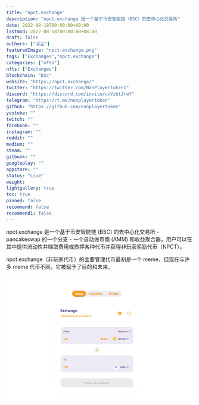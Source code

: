 ```yaml
---
title: "npct.exchange"
description: "npct.exchange 是一个基于币安智能链（BSC）的去中心化交易所"
date: 2022-08-18T00:00:00+08:00
lastmod: 2022-08-18T00:00:00+08:00
draft: false
authors: ["浮尘"]
featuredImage: "npct-exchange.png"
tags: ["Exchanges","npct.exchange"]
categories: ["nfts"]
nfts: ["Exchanges"]
blockchain: "BSC"
website: "https://npct.exchange/"
twitter: "https://twitter.com/NonPlayerToken1"
discord: "https://discord.com/invite/uvVzbtJrwY"
telegram: "https://t.me/nonplayertoken"
github: "https://github.com/nonplayertoken"
youtube: ""
twitch: ""
facebook: ""
instagram: ""
reddit: ""
medium: ""
steam: ""
gitbook: ""
googleplay: ""
appstore: ""
status: "Live"
weight: 
lightgallery: true
toc: true
pinned: false
recommend: false
recommend1: false
---
```

npct.exchange 是一个基于币安智能链 (BSC) 的去中心化交易所 - pancakeswap 的一个分支 - 一个自动做市商 (AMM) 和收益聚合器，用户可以在其中提供流动性并赚取费用或质押各种代币并获得非玩家奖励代币（NPCT）。 

npct.exchange（非玩家代币）的主要管理代币最初是一个 meme，但现在与许多 meme 代币不同，它被赋予了目的和未来。

![1](15646546.png)

